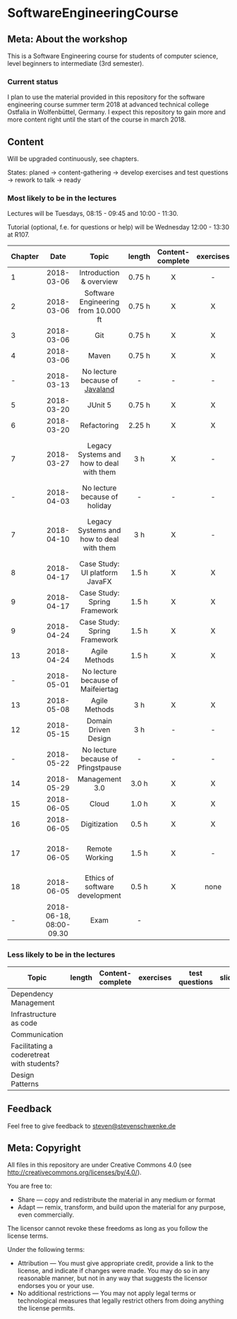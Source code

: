 # SoftwareEngineeringCourse

## Meta: About the workshop
This is a Software Engineering course for students of computer science, level beginners to intermediate (3rd semester). 


### Current status
I plan to use the material provided in this repository for the software engineering course summer term 2018 at advanced technical college Ostfalia in Wolfenbüttel, Germany. I expect this repository to gain more and more content right until the start of the course in march 2018.

## Content
Will be upgraded continuously, see chapters.

States: planed -> content-gathering -> develop exercises and test questions -> rework to talk -> ready 

### Most likely to be in the lectures

Lectures will be Tuesdays, 08:15 - 09:45 and 10:00 - 11:30.

Tutorial (optional, f.e. for questions or help) will be Wednesday 12:00 - 13:30 at R107.

| Chapter | Date | Topic | length | Content-complete|exercises|test questions|slides|notes|
|---|:---:|:---:|:---:|:---:|:---:|:---:|:---:|:---:|
|1|2018-03-06| Introduction & overview | 0.75 h | X|-|-|X|-|
|2|2018-03-06| Software Engineering from 10.000 ft| 0.75 h | X|X|-|X|-|
|3|2018-03-06| Git | 0.75  h | X | X | - | X | - |
|4|2018-03-06| Maven | 0.75  h | X | X | - | X | - |
|-|2018-03-13| No lecture because of [Javaland](http://javaland.eu/)|-|-|-|-|-|-|
|5|2018-03-20| JUnit 5 | 0.75  h | X | X | - | X | - |
|6|2018-03-20| Refactoring | 2.25 h | X | X | - | X | - |
|7|2018-03-27| Legacy Systems and how to deal with them | 3 h | X |-|-|X|see [Awesome Java Code Workshop](https://github.com/stevenschwenke/WritingAwesomeJavaCodeWorkshop)|
|-|2018-04-03| No lecture because of holiday | - | - | - | - | - | - |
|7|2018-04-10| Legacy Systems and how to deal with them | 3 h | X |-|-|X|see [Awesome Java Code Workshop](https://github.com/stevenschwenke/WritingAwesomeJavaCodeWorkshop)|
|8|2018-04-17| Case Study: UI platform JavaFX | 1.5 h | X | X | X | X | - |
|9|2018-04-17| Case Study: Spring Framework | 1.5 h| X | X | - | X |see [Spring Workshop](https://github.com/stevenschwenke/SpringWorkshop)|
|9|2018-04-24| Case Study: Spring Framework | 1.5 h| X | X | - | X |see [Spring Workshop](https://github.com/stevenschwenke/SpringWorkshop)|
|13|2018-04-24| Agile Methods | 1.5 h |X |X|-|X|-|
|-|2018-05-01| No lecture because of Maifeiertag | |  |||||
|13|2018-05-08| Agile Methods | 3 h |X |X|-|X|-|
|12|2018-05-15| Domain Driven Design | 3 h |-|-|-|-| Speaker: [Oliver Milke](http://oliver-milke.de) |
|-|2018-05-22| No lecture because of Pfingstpause |-|-|-|-|-||
|14|2018-05-29| Management 3.0 | 3.0 h |X|X|-|X|-|
|15|2018-06-05| Cloud | 1.0 h |X|X|-|X||
|16|2018-06-05| Digitization | 0.5 h |X|X|-|X||
|17|2018-06-05| Remote Working |1.5 h|X|-|-|X|see [Remote Working Workshop](https://github.com/msg-DAVID-GmbH/RemoteWorking)|
|18|2018-06-05| Ethics of software development | 0.5 h | X | none | - | X | - |
|-|2018-06-18, 08:00-09.30| Exam | - |  |||||

### Less likely to be in the lectures
| Topic | length | Content-complete|exercises|test questions|slides|
|---|:---:|:---:|:---:|:---:|:---:|
| Dependency Management |  |  ||||
| Infrastructure as code |  |  ||||
| Communication |  |  ||||
| Facilitating a coderetreat with students? |  |  ||||
| Design Patterns |  |  ||||

## Feedback
Feel free to give feedback to steven@stevenschwenke.de

## Meta: Copyright
All files in this repository are under Creative Commons 4.0 (see http://creativecommons.org/licenses/by/4.0/). 

You are free to:

- Share — copy and redistribute the material in any medium or format
- Adapt — remix, transform, and build upon the material for any purpose, even commercially.

The licensor cannot revoke these freedoms as long as you follow the license terms.

Under the following terms:

- Attribution — You must give appropriate credit, provide a link to the license, and indicate if changes were made. You may do so in any reasonable manner, but not in any way that suggests the licensor endorses you or your use.
- No additional restrictions — You may not apply legal terms or technological measures that legally restrict others from doing anything the license permits.
